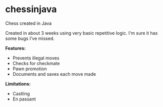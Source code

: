 # chessinjava
Chess created in Java

Created in about 3 weeks using very basic repetitive logic. I'm sure it has some bugs I've missed.

**Features:**
* Prevents illegal moves 
* Checks for checkmate
* Pawn promotion
* Documents and saves each move made

**Limitations:**
* Castling
* En passant
